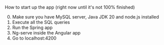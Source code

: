 How to start up the app (right now until it's not 100% finished)

0. Make sure you have MySQL server, Java JDK 20 and node.js installed
1. Execute all the SQL queries
2. Run the Spring app
3. Ng-serve inside the Angular app
4. Go to localhost:4200
